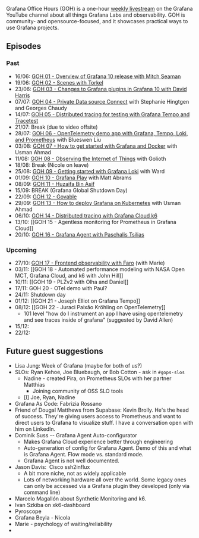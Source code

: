 Grafana Office Hours (GOH) is a one-hour [weekly livestream](https://www.youtube.com/watch?v=uk7NoagbJ28&list=PLDGkOdUX1Ujrrse-cdj20RRah9hyHdxBu) on the Grafana YouTube channel about all things Grafana Labs and observability. GOH is community- and opensource-focused, and it showcases practical ways to use Grafana projects.

## Episodes

### Past

- 16/06: [GOH 01 - Overview of Grafana 10 release with Mitch Seaman](https://youtube.com/live/uk7NoagbJ28)
- 19/06: [GOH 02 - Scenes with Torkel](https://youtube.com/live/pJlWAD5SUYA)
- 23/06: [GOH 03 - Changes to Grafana plugins in Grafana 10 with David Harris](https://youtube.com/live/MliUlT3UNdM)
- 07/07: [GOH 04 - Private Data source Connect](https://www.youtube.com/watch?v=9oPe1IICE80) with Stephanie Hingtgen and Georges Chaudy
- 14/07: [GOH 05 - Distributed tracing for testing with Grafana Tempo and Tracetest](https://youtube.com/live/oJ0wdneD8Po)
- 21/07: Break (due to video offsite)
- 28/07: [GOH 06 - OpenTelemetry demo app with Grafana, Tempo, Loki, and Prometheus](https://youtube.com/live/dXR8WNm5uos) with Blueswen Liu
- 03/08: [GOH 07 - How to get started with Grafana and Docker](https://youtube.com/live/FlDfcMbSLXs) with Usman Ahmad
- 11/08: [GOH 08 - Observing the Internet of Things](GOH%2008%20-%20Observing%20the%20Internet%20of%20Things.md) with Golioth
- 18/08: Break (Nicole on leave)
- 25/08: [GOH 09 - Getting started with Grafana Loki](GOH%2009%20-%20Getting%20started%20with%20Grafana%20Loki.md) with Ward
- 01/09: [GOH 10 - Grafana Play](GOH%2010%20-%20Grafana%20Play.md) with Matt Abrams
- 08/09: [GOH 11 - Huzaifa Bin Asif](GOH%2011%20-%20Huzaifa%20Bin%20Asif.md)
- 15/09: BREAK (Grafana Global Shutdown Day)
- 22/09: [GOH 12 - Govable](GOH%2012%20-%20Govable.md)
- 29/09: [GOH 13 - How to deploy Grafana on Kubernetes](GOH%2013%20-%20How%20to%20deploy%20Grafana%20on%20Kubernetes.md) with Usman Ahmad
- 06/10: [GOH 14 - Distributed tracing with Grafana Cloud k6](GOH%2014%20-%20Distributed%20tracing%20with%20Grafana%20Cloud%20k6.md)
- 13/10: [[GOH 15 - Agentless monitoring for Prometheus in Grafana Cloud]]
- 20/10: [GOH 16 - Grafana Agent with Paschalis Tsilias](GOH%2016%20-%20Grafana%20Agent%20with%20Paschalis%20Tsilias.md)

### Upcoming

- 27/10: [GOH 17 - Frontend observability with Faro](GOH%2017%20-%20Frontend%20observability%20with%20Faro.md) (with Marie)
- 03/11: [[GOH 18 - Automated performance modeling with NASA Open MCT, Grafana Cloud, and k6 with John Hill]]
- 10/11: [[GOH 19 - PLZv2 with Olha and Daniel]]
- 17/11: GOH 20 - OTel demo with Paul?
- 24/11: Shutdown day
- 01/12: [[GOH 21 - Joseph Elliot on Grafana Tempo]]
- 08/12: [[GOH 22 - Juraci Paixāo Kröhling on OpenTelemetry]]
	- 101 level "how do I instrument an app I have using opentelemetry and see traces inside of grafana" (suggested by David Allen)
- 15/12: 
- 22/12: 

## Future guest suggestions

- Lisa Jung: Week of Grafana (maybe for both of us?)
- SLOs: Ryan Kehoe, Joe Bluebaugh, or Bob Cotton - ask in `#gops-slos`
	- Nadine - created Pira, on Prometheus SLOs with her partner Matthias
		- Joining community of OSS SLO tools
	- [I] Joe, Ryan, Nadine
- Grafana As Code: Fabrizia Rossano
- Friend of Dougal Matthews from Supabase: Kevin Brolly. He's the head of success. They're giving users access to Prometheus and want to direct users to Grafana to visualize stuff. I have a conversation open with him on LinkedIn.
- Dominik Suss -- Grafana Agent Auto-configurator
	- Makes Grafana Cloud experience better through engineering
	- Auto-generation of config for Grafana Agent. Demo of this and what is Grafana Agent. Flow mode vs. standard mode.
	- Grafana Agent is not well documented.
- Jason Davis:  Cisco ssh2influx
	- A bit more niche, not as widely applicable
	- Lots of networking hardware all over the world. Some legacy ones can only be accessed via a Grafana plugin they developed (only via command line)
- Marcelo Magallón about Synthetic Monitoring and k6.
- Ivan Szkiba on xk6-dashboard
- Pyroscope
- Grafana Beyla - Nicola
- Marie - psychology of waiting/reliability
- 


